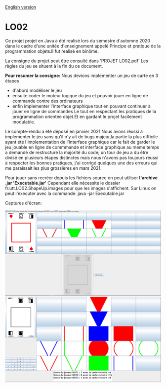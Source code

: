 [English version](en_README.md)
# LO02
Ce projet projet en Java a été realisé lors du semestre d'automne 2020 dans le cadre d'une unitée
 d'enseignement appelé Principe et pratique de la programmation objets.Il fut realisé en binôme.
 
 La consigne du projet peut être consulté dans 'PROJET LO02.pdf'
 Les règles du jeu se situent à la fin du ce document.

**Pour resumer la consigne:**
Nous devions implementer un jeu de carte en 3 étapes
- d'abord modéliser le jeu
- ensuite coder le moteur logique du jeu et pouvoir jouer en ligne de commande contre des ordinateurs
- enfin implementer l'interface graphique tout en pouvant continuer à jouer en ligne de commandes
Le tout en respectant les pratiques de la programmation orientée objet.Et en gardant le projet facilement modulable.

Le compte-rendu a été deposé en janvier 2021
Nous avons réussi à implementer le jeu sans qu'il n'y ait de bugs majeur,la partie la plus difficile ayant été l'implementation de l'interface graphique 
car le fait de garder le jeu jouable en ligne de commmande et interface graphique au meme temps a demandé de restructuré la majorité du code; un tour de jeu a du être divisé en plusieurs étapes distinctes
mais nous n'avons pas toujours réussi à respecter les bonnes pratiques, j'ai corrigé quelques une des erreurs qui me paraissait 
les plus grossières en mars 2021.
 
 
 Pour jouer sans recréer depuis les fichiers source on peut utiliser **l'archive .jar 'Executable.jar'** Cependant elle nécessite le dossier
 fr.utt.LO02.ShapeUp.images pour que les images s'affichent. 
 Sur Linux on peut l'executer avec la commande: java -jar Executable.jar
 
 
 Captures d'écran:
 
 ![milieu de partie](https://raw.githubusercontent.com/Looyyd/ShapeUp/master/screen1.PNG)
![fin de partie](https://raw.githubusercontent.com/Looyyd/ShapeUp/master/screen2.PNG)

